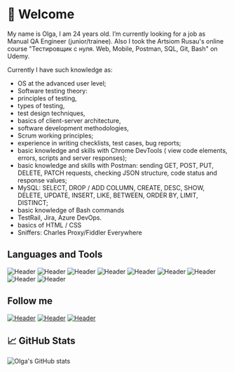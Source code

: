 # 🙋 Welcome 

My name is Olga, I am 24 years old. I’m currently looking for a job as Manual QA Engineer (junior/trainee). Also I took the Artsiom Rusau's online course "Тестировщик с нуля. Web, Mobile, Postman, SQL, Git, Bash" on Udemy. 

Currently I have such knowledge as:
- OS at the advanced user level;
- Software testing theory: 
- principles of testing,
- types of testing, 
- test design techniques, 
- basics of client-server architecture,
- software development methodologies, 
- Scrum working principles; 
- experience in writing checklists, test cases, bug reports;
- basic knowledge and skills with Chrome DevTools ( view code elements, errors, scripts and server responses);
- basic knowledge and skills with Postman: sending GET, POST, PUT, DELETE, PATCH requests, checking JSON structure, code status and response values;
- MySQL: SELECT, DROP / ADD COLUMN, CREATE, DESC, SHOW, DELETE, UPDATE, INSERT, LIKE, BETWEEN, ORDER BY, LIMIT, DISTINCT;
- basic knowledge of Bash commands
- TestRail, Jira, Azure DevOps.
- basics of HTML / CSS
- Sniffers: Charles Proxy/Fiddler Everywhere

## Languages and Tools
![Header](https://img.shields.io/badge/Jira-090909?style=for-the-badge&logo=jira&logoColor=136be1)
![Header](https://img.shields.io/badge/Postman-090909?style=for-the-badge&logo=postman&logoColor=f76935)
![Header](https://img.shields.io/badge/Github-090909?style=for-the-badge&logo=github&logoColor=8cc4d7)
![Header](https://img.shields.io/badge/AzureDevops-090909?style=for-the-badge&logo=azuredevops&logoColor=0074d0)
![Header](https://img.shields.io/badge/MySQL-090909?style=for-the-badge&logo=mysql&logoColor=00618a)
![Header](https://img.shields.io/badge/DevTools-090909?style=for-the-badge&logo=googlechrome&logoColor=2674f2)
![Header](https://img.shields.io/badge/TestRail-090909?style=for-the-badge&logo=&logoColor=71b556)
![Header](https://img.shields.io/badge/Fiddler-090909?style=for-the-badge&logo=fiddler&logoColor=8cc4d7)
![Header](https://img.shields.io/badge/CharlesProxy-090909?style=for-the-badge&logo=charlesproxy&logoColor=8cc4d7)

## Follow me
[![Header](https://img.shields.io/badge/Instagram-090909?style=for-the-badge&logo=instagram&logoColor=9939a3)](https://instagram.com/grin.chick?r=nametag)
[![Header](https://img.shields.io/badge/Telegram-090909?style=for-the-badge&logo=telegram&logoColor=31a5db)](https://t.me/olga_grinyova)
[![Header](https://img.shields.io/badge/Linkedin-090909?style=for-the-badge&logo=linkedin&logoColor=0073b1)](https://www.linkedin.com/in/olga-grinyova-79792623b/)

## 📈 GitHub Stats

![Olga's GitHub stats](https://github-readme-stats.vercel.app/api?username=OlgaGrinyova&show_icons=true&theme=radical)
